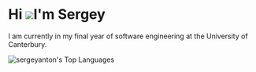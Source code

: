 Hi ![](https://user-images.githubusercontent.com/18350557/176309783-0785949b-9127-417c-8b55-ab5a4333674e.gif)I'm Sergey
==============================================================================================================================

I am currently in my final year of software engineering at the University of Canterbury.

![sergeyanton's Top Languages](https://github-readme-stats.vercel.app/api/top-langs/?username=sergeyanton&theme=vue-dark&show_icons=true&hide_border=true&layout=compact)
